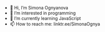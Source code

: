 - 👋 Hi, I’m Simona Ognyanova
- 👀 I’m interested in programming
- 🌱 I’m currently learning JavaScript
- 📫 How to reach me: 
linktr.ee/SimonaOgnya

<!---
Simonaognyanova05/Simonaognyanova05 is a ✨ special ✨ repository because its `README.md` (this file) appears on your GitHub profile.
You can click the Preview link to take a look at your changes.
--->

